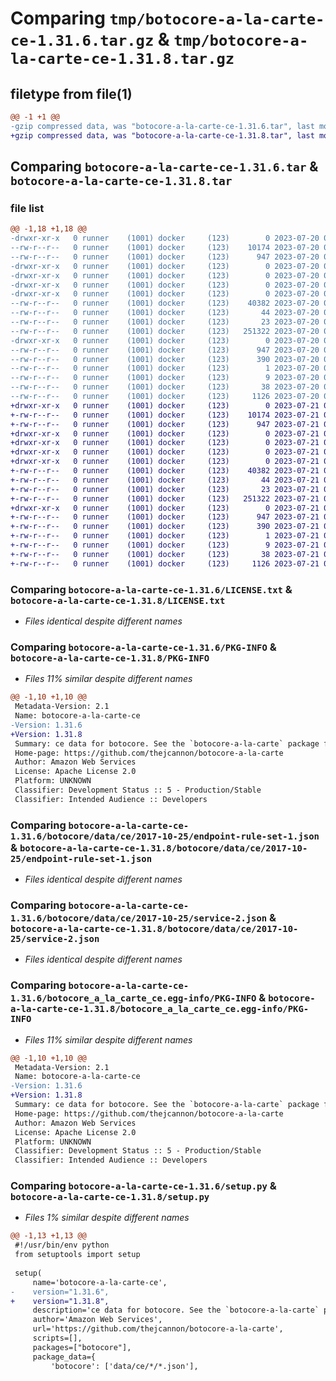# Comparing `tmp/botocore-a-la-carte-ce-1.31.6.tar.gz` & `tmp/botocore-a-la-carte-ce-1.31.8.tar.gz`

## filetype from file(1)

```diff
@@ -1 +1 @@
-gzip compressed data, was "botocore-a-la-carte-ce-1.31.6.tar", last modified: Thu Jul 20 01:20:11 2023, max compression
+gzip compressed data, was "botocore-a-la-carte-ce-1.31.8.tar", last modified: Fri Jul 21 01:21:20 2023, max compression
```

## Comparing `botocore-a-la-carte-ce-1.31.6.tar` & `botocore-a-la-carte-ce-1.31.8.tar`

### file list

```diff
@@ -1,18 +1,18 @@
-drwxr-xr-x   0 runner    (1001) docker     (123)        0 2023-07-20 01:20:11.670610 botocore-a-la-carte-ce-1.31.6/
--rw-r--r--   0 runner    (1001) docker     (123)    10174 2023-07-20 01:20:11.000000 botocore-a-la-carte-ce-1.31.6/LICENSE.txt
--rw-r--r--   0 runner    (1001) docker     (123)      947 2023-07-20 01:20:11.670610 botocore-a-la-carte-ce-1.31.6/PKG-INFO
-drwxr-xr-x   0 runner    (1001) docker     (123)        0 2023-07-20 01:20:11.670610 botocore-a-la-carte-ce-1.31.6/botocore/
-drwxr-xr-x   0 runner    (1001) docker     (123)        0 2023-07-20 01:20:11.670610 botocore-a-la-carte-ce-1.31.6/botocore/data/
-drwxr-xr-x   0 runner    (1001) docker     (123)        0 2023-07-20 01:20:11.670610 botocore-a-la-carte-ce-1.31.6/botocore/data/ce/
-drwxr-xr-x   0 runner    (1001) docker     (123)        0 2023-07-20 01:20:11.670610 botocore-a-la-carte-ce-1.31.6/botocore/data/ce/2017-10-25/
--rw-r--r--   0 runner    (1001) docker     (123)    40382 2023-07-20 01:19:55.000000 botocore-a-la-carte-ce-1.31.6/botocore/data/ce/2017-10-25/endpoint-rule-set-1.json
--rw-r--r--   0 runner    (1001) docker     (123)       44 2023-07-20 01:19:55.000000 botocore-a-la-carte-ce-1.31.6/botocore/data/ce/2017-10-25/examples-1.json
--rw-r--r--   0 runner    (1001) docker     (123)       23 2023-07-20 01:19:55.000000 botocore-a-la-carte-ce-1.31.6/botocore/data/ce/2017-10-25/paginators-1.json
--rw-r--r--   0 runner    (1001) docker     (123)   251322 2023-07-20 01:19:55.000000 botocore-a-la-carte-ce-1.31.6/botocore/data/ce/2017-10-25/service-2.json
-drwxr-xr-x   0 runner    (1001) docker     (123)        0 2023-07-20 01:20:11.670610 botocore-a-la-carte-ce-1.31.6/botocore_a_la_carte_ce.egg-info/
--rw-r--r--   0 runner    (1001) docker     (123)      947 2023-07-20 01:20:11.000000 botocore-a-la-carte-ce-1.31.6/botocore_a_la_carte_ce.egg-info/PKG-INFO
--rw-r--r--   0 runner    (1001) docker     (123)      390 2023-07-20 01:20:11.000000 botocore-a-la-carte-ce-1.31.6/botocore_a_la_carte_ce.egg-info/SOURCES.txt
--rw-r--r--   0 runner    (1001) docker     (123)        1 2023-07-20 01:20:11.000000 botocore-a-la-carte-ce-1.31.6/botocore_a_la_carte_ce.egg-info/dependency_links.txt
--rw-r--r--   0 runner    (1001) docker     (123)        9 2023-07-20 01:20:11.000000 botocore-a-la-carte-ce-1.31.6/botocore_a_la_carte_ce.egg-info/top_level.txt
--rw-r--r--   0 runner    (1001) docker     (123)       38 2023-07-20 01:20:11.670610 botocore-a-la-carte-ce-1.31.6/setup.cfg
--rw-r--r--   0 runner    (1001) docker     (123)     1126 2023-07-20 01:20:11.000000 botocore-a-la-carte-ce-1.31.6/setup.py
+drwxr-xr-x   0 runner    (1001) docker     (123)        0 2023-07-21 01:21:20.342906 botocore-a-la-carte-ce-1.31.8/
+-rw-r--r--   0 runner    (1001) docker     (123)    10174 2023-07-21 01:21:20.000000 botocore-a-la-carte-ce-1.31.8/LICENSE.txt
+-rw-r--r--   0 runner    (1001) docker     (123)      947 2023-07-21 01:21:20.342906 botocore-a-la-carte-ce-1.31.8/PKG-INFO
+drwxr-xr-x   0 runner    (1001) docker     (123)        0 2023-07-21 01:21:20.338906 botocore-a-la-carte-ce-1.31.8/botocore/
+drwxr-xr-x   0 runner    (1001) docker     (123)        0 2023-07-21 01:21:20.338906 botocore-a-la-carte-ce-1.31.8/botocore/data/
+drwxr-xr-x   0 runner    (1001) docker     (123)        0 2023-07-21 01:21:20.338906 botocore-a-la-carte-ce-1.31.8/botocore/data/ce/
+drwxr-xr-x   0 runner    (1001) docker     (123)        0 2023-07-21 01:21:20.338906 botocore-a-la-carte-ce-1.31.8/botocore/data/ce/2017-10-25/
+-rw-r--r--   0 runner    (1001) docker     (123)    40382 2023-07-21 01:21:06.000000 botocore-a-la-carte-ce-1.31.8/botocore/data/ce/2017-10-25/endpoint-rule-set-1.json
+-rw-r--r--   0 runner    (1001) docker     (123)       44 2023-07-21 01:21:06.000000 botocore-a-la-carte-ce-1.31.8/botocore/data/ce/2017-10-25/examples-1.json
+-rw-r--r--   0 runner    (1001) docker     (123)       23 2023-07-21 01:21:06.000000 botocore-a-la-carte-ce-1.31.8/botocore/data/ce/2017-10-25/paginators-1.json
+-rw-r--r--   0 runner    (1001) docker     (123)   251322 2023-07-21 01:21:06.000000 botocore-a-la-carte-ce-1.31.8/botocore/data/ce/2017-10-25/service-2.json
+drwxr-xr-x   0 runner    (1001) docker     (123)        0 2023-07-21 01:21:20.342906 botocore-a-la-carte-ce-1.31.8/botocore_a_la_carte_ce.egg-info/
+-rw-r--r--   0 runner    (1001) docker     (123)      947 2023-07-21 01:21:20.000000 botocore-a-la-carte-ce-1.31.8/botocore_a_la_carte_ce.egg-info/PKG-INFO
+-rw-r--r--   0 runner    (1001) docker     (123)      390 2023-07-21 01:21:20.000000 botocore-a-la-carte-ce-1.31.8/botocore_a_la_carte_ce.egg-info/SOURCES.txt
+-rw-r--r--   0 runner    (1001) docker     (123)        1 2023-07-21 01:21:20.000000 botocore-a-la-carte-ce-1.31.8/botocore_a_la_carte_ce.egg-info/dependency_links.txt
+-rw-r--r--   0 runner    (1001) docker     (123)        9 2023-07-21 01:21:20.000000 botocore-a-la-carte-ce-1.31.8/botocore_a_la_carte_ce.egg-info/top_level.txt
+-rw-r--r--   0 runner    (1001) docker     (123)       38 2023-07-21 01:21:20.342906 botocore-a-la-carte-ce-1.31.8/setup.cfg
+-rw-r--r--   0 runner    (1001) docker     (123)     1126 2023-07-21 01:21:20.000000 botocore-a-la-carte-ce-1.31.8/setup.py
```

### Comparing `botocore-a-la-carte-ce-1.31.6/LICENSE.txt` & `botocore-a-la-carte-ce-1.31.8/LICENSE.txt`

 * *Files identical despite different names*

### Comparing `botocore-a-la-carte-ce-1.31.6/PKG-INFO` & `botocore-a-la-carte-ce-1.31.8/PKG-INFO`

 * *Files 11% similar despite different names*

```diff
@@ -1,10 +1,10 @@
 Metadata-Version: 2.1
 Name: botocore-a-la-carte-ce
-Version: 1.31.6
+Version: 1.31.8
 Summary: ce data for botocore. See the `botocore-a-la-carte` package for more info.
 Home-page: https://github.com/thejcannon/botocore-a-la-carte
 Author: Amazon Web Services
 License: Apache License 2.0
 Platform: UNKNOWN
 Classifier: Development Status :: 5 - Production/Stable
 Classifier: Intended Audience :: Developers
```

### Comparing `botocore-a-la-carte-ce-1.31.6/botocore/data/ce/2017-10-25/endpoint-rule-set-1.json` & `botocore-a-la-carte-ce-1.31.8/botocore/data/ce/2017-10-25/endpoint-rule-set-1.json`

 * *Files identical despite different names*

### Comparing `botocore-a-la-carte-ce-1.31.6/botocore/data/ce/2017-10-25/service-2.json` & `botocore-a-la-carte-ce-1.31.8/botocore/data/ce/2017-10-25/service-2.json`

 * *Files identical despite different names*

### Comparing `botocore-a-la-carte-ce-1.31.6/botocore_a_la_carte_ce.egg-info/PKG-INFO` & `botocore-a-la-carte-ce-1.31.8/botocore_a_la_carte_ce.egg-info/PKG-INFO`

 * *Files 11% similar despite different names*

```diff
@@ -1,10 +1,10 @@
 Metadata-Version: 2.1
 Name: botocore-a-la-carte-ce
-Version: 1.31.6
+Version: 1.31.8
 Summary: ce data for botocore. See the `botocore-a-la-carte` package for more info.
 Home-page: https://github.com/thejcannon/botocore-a-la-carte
 Author: Amazon Web Services
 License: Apache License 2.0
 Platform: UNKNOWN
 Classifier: Development Status :: 5 - Production/Stable
 Classifier: Intended Audience :: Developers
```

### Comparing `botocore-a-la-carte-ce-1.31.6/setup.py` & `botocore-a-la-carte-ce-1.31.8/setup.py`

 * *Files 1% similar despite different names*

```diff
@@ -1,13 +1,13 @@
 #!/usr/bin/env python
 from setuptools import setup
 
 setup(
     name='botocore-a-la-carte-ce',
-    version="1.31.6",
+    version="1.31.8",
     description='ce data for botocore. See the `botocore-a-la-carte` package for more info.',
     author='Amazon Web Services',
     url='https://github.com/thejcannon/botocore-a-la-carte',
     scripts=[],
     packages=["botocore"],
     package_data={
         'botocore': ['data/ce/*/*.json'],
```

